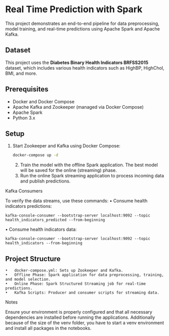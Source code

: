 # Real Time Prediction with Spark

This project demonstrates an end-to-end pipeline for data preprocessing, model training, and real-time predictions using Apache Spark and Apache Kafka.

## Dataset

This project uses the **Diabetes Binary Health Indicators BRFSS2015** dataset, which includes various health indicators such as HighBP, HighChol, BMI, and more.

## Prerequisites

- Docker and Docker Compose
- Apache Kafka and Zookeeper (managed via Docker Compose)
- Apache Spark
- Python 3.x

## Setup

1. Start Zookeeper and Kafka using Docker Compose:
   ```bash
   docker-compose up -d
   ```

	2.	Train the model with the offline Spark application. The best model will be saved for the online (streaming) phase.
	3.	Run the online Spark streaming application to process incoming data and publish predictions.

Kafka Consumers

To verify the data streams, use these commands:
	•	Consume health indicators predictions:

`kafka-console-consumer --bootstrap-server localhost:9092 --topic health_indicators_predicted --from-beginning`

•	Consume health indicators data:

`kafka-console-consumer --bootstrap-server localhost:9092 --topic health_indicators --from-beginning`


## Project Structure
	•	docker-compose.yml: Sets up Zookeeper and Kafka.
	•	Offline Phase: Spark application for data preprocessing, training, and model selection.
	•	Online Phase: Spark Structured Streaming job for real-time predictions.
	•	Kafka Scripts: Producer and consumer scripts for streaming data.

Notes

Ensure your environment is properly configured and that all necessary dependencies are installed before running the applications. Additionally because of the size of the venv folder, you have to start a venv environment and install all packages in the notebooks.

